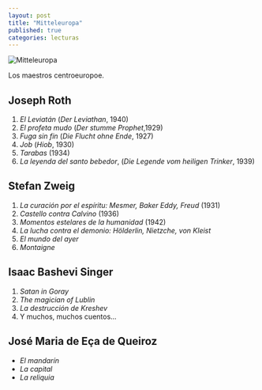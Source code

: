 ```yaml
---
layout: post
title: "Mitteleuropa"
published: true
categories: lecturas
---
```


![Mitteleuropa](https://external-content.duckduckgo.com/iu/?u=https%3A%2F%2Fwww.artrevealmagazine.com%2Fwp-content%2Fuploads%2F2016%2F04%2Favvoltoio-787-624x620.jpg&f=1&nofb=1)

Los maestros centroeuropoe.

## Joseph Roth
1. *El Leviatán* (*Der Leviathan*, 1940)
2. *El profeta mudo* (*Der stumme Prophet*,1929)
3. *Fuga sin fin* (*Die Flucht ohne Ende*, 1927)
4. *Job* (*Hiob*, 1930)
5. *Tarabas* (1934)
6. *La leyenda del santo bebedor*, (*Die Legende vom heiligen Trinker*, 1939)

## Stefan Zweig
1. *La curación por el espíritu: Mesmer, Baker Eddy, Freud* (1931)
2. *Castello contra Calvino* (1936)
3. *Momentos estelares de la humanidad* (1942)
4. *La lucha contra el demonio: Hölderlin, Nietzche, von Kleist*
5. *El mundo del ayer*
6. *Montaigne*

## Isaac Bashevi Singer
1. *Satan in Goray*
2. *The magician of Lublin*
3. *La destrucción de Kreshev*
4. Y muchos, muchos cuentos...

## José Maria de Eça de Queiroz
- *El mandarín*
- *La capital*
- *La reliquia*

